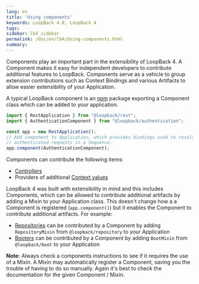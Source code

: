 ```yaml
---
lang: en
title: 'Using components'
keywords: LoopBack 4.0, LoopBack 4
tags:
sidebar: lb4_sidebar
permalink: /doc/en/lb4/Using-components.html
summary:
---
```


Components play an important part in the extensibility of LoopBack 4.
A Component makes it easy for independent developers to contribute additional
features to LoopBack. Components serve as a vehicle to group extension
contributions such as Context Bindings and various Artifacts to allow easier
extensibility of your Application.

A typical LoopBack component is an [npm](https://www.npmjs.com) package
exporting a Component class which can be added to your application.

```ts
import { RestApplication } from "@loopback/rest";
import { AuthenticationComponent } from "@loopback/authentication";

const app = new RestApplication();
// Add component to Application, which provides bindings used to resolve
// authenticated requests in a Sequence.
app.component(AuthenticationComponent);
```

Components can contribute the following items:

- [Controllers](Controllers.html)
- Providers of additional [Context values](Context.html)

LoopBack 4 was built with extensibility in mind and this includes Components,
which can be allowed to contribute additional artifacts by adding a Mixin
to your Application class. This doesn't change how a a Component is registered
(`app.component()`) but it enables the Component to contribute additional artifacts.
For example:

- [Repositories](Repositories.html) can be contributed by a Component by adding
  `RepositoryMixin` from `@loopback/repository` to your Application
- [Booters](Booting-an-Application.html#booters) can be contributed by a Component by adding
  `BootMixin` from `@loopback/boot` to your Application

**Note:** Always check a components instructions to see if it requires
the use of a Mixin. A Mixin may automatically register a Component, saving you
the trouble of having to do so manually. Again it's best to check the documentation
for the given Component / Mixin.
